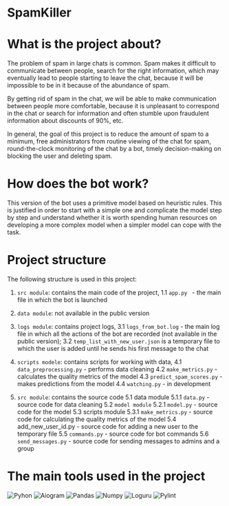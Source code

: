 # SpamKiller


# What is the project about?
The problem of spam in large chats is common. Spam makes it difficult to communicate between people, search for the right information, which may eventually lead to people starting to leave the chat, because it will be impossible to be in it because of the abundance of spam.

By getting rid of spam in the chat, we will be able to make communication between people more comfortable, because it is unpleasant to correspond in the chat or search for information and often stumble upon fraudulent information about discounts of 90%, etc.

In general, the goal of this project is to reduce the amount of spam to a minimum, free administrators from routine viewing of the chat for spam, round-the-clock monitoring of the chat by a bot, timely decision-making on blocking the user and deleting spam.


# How does the bot work?
This version of the bot uses a primitive model based on heuristic rules. This is justified in order to start with a simple one and complicate the model step by step and understand whether it is worth spending human resources on developing a more complex model when a simpler model can cope with the task.


# Project structure
The following structure is used in this project:
1. `src module`: contains the main code of the project,
    1.1 `app.py ` - the main file in which the bot is launched

2. `data module`: not available in the public version

3. `logs module`: contains project logs,
    3.1 `logs_from_bot.log` - the main log file in which all the actions of the bot are recorded (not available in the public version);
    3.2 `temp_list_with_new_user.json` is a temporary file to which the user is added until he sends his first message to the chat

4. `scripts modele`: contains scripts for working with data,
    4.1 `data_preprocessing.py` - performs data cleaning
    4.2 `make_metrics.py` - calculates the quality metrics of the model
    4.3 `predict_spam_scores.py` - makes predictions from the model
    4.4 `watching.py` - in development
5. `src module`: contains the source code
    5.1 data module
        5.1.1 `data.py` - source code for data cleaning
    5.2 `model module`
        5.2.1 `model.py` - source code for the model
    5.3 scripts module
        5.3.1 `make_metrics.py` - source code for calculating the quality metrics of the model
    5.4 add_new_user_id.py - source code for adding a new user to the temporary file
    5.5 `commands.py` - source code for bot commands
    5.6  `send_messages.py` - source code for sending messages to admins and a group








# The main tools used in the project
![Pyhon](https://img.shields.io/badge/-Python_3.8.15-090909?style=for-the-badge&logo=python) ![Aiogram](https://img.shields.io/badge/-Aiogram_2.25.1-090909?style=for-the-badge&logo=Aiogram)       ![Pandas](https://img.shields.io/badge/-pandas_1.3.0-090909?style=for-the-badge&logo=pandas) ![Numpy](https://img.shields.io/badge/-Numpy_1.21.1-090909?style=for-the-badge&logo=Numpy) ![Loguru](https://img.shields.io/badge/-Loguru_1.6.1-090909?style=for-the-badge&logo=xgboost) ![Pylint](https://img.shields.io/badge/-Pylint_2.10.0-090909?style=for-the-badge&logo=Pylint)
